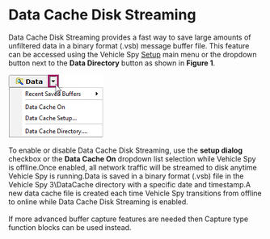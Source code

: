# Data Cache Disk Streaming

Data Cache Disk Streaming provides a fast way to save large amounts of unfiltered data in a binary format (.vsb) message buffer file. This feature can be accessed using the Vehicle Spy [Setup](./) main menu or the dropdown button next to the **Data Directory** button as shown in **Figure 1**.

![Figure 1: The dropdown button next to Data Directory can be clicked to see Data Cache selections.](../../.gitbook/assets/spydatacache.gif)

To enable or disable Data Cache Disk Streaming, use the **setup dialog** checkbox or the **Data Cache On** dropdown list selection while Vehicle Spy is offline.Once enabled, all network traffic will be streamed to disk anytime Vehicle Spy is running.Data is saved in a binary format (.vsb) file in the Vehicle Spy 3\DataCache directory with a specific date and timestamp.A new data cache file is created each time Vehicle Spy transitions from offline to online while Data Cache Disk Streaming is enabled.\
\
If more advanced buffer capture features are needed then Capture type function blocks can be used instead.
